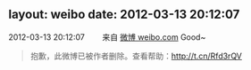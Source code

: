 layout: weibo
date: 2012-03-13 20:12:07
---
<meta name="referrer" content="no-referrer" />

2012-03-13 20:12:07  &nbsp;&nbsp;&nbsp;&nbsp;&nbsp;&nbsp; 来自 <a href="http://weibo.com/" rel="nofollow">微博 weibo.com</a>
Good~
>  抱歉，此微博已被作者删除。查看帮助：http://t.cn/Rfd3rQV
